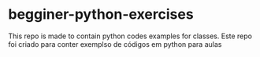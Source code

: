 # begginer-python-exercises
This repo is made to contain python codes examples for classes. Este repo foi criado para conter exemplso de códigos em python para aulas
